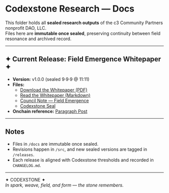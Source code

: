 # Codexstone Research — Docs

This folder holds all **sealed research outputs** of the c3 Community Partners nonprofit DAO, LLC.  
Files here are **immutable once sealed**, preserving continuity between field resonance and archived record.  

---

## ✦ Current Release: Field Emergence Whitepaper ✦  

- **Version:** v1.0.0 (sealed 9·9·9 @ 11:11)  
- **Files:**  
  - [Download the Whitepaper (PDF)](./FieldEmergenceWhitepaper_v1.0.0.pdf)  
  - [Read the Whitepaper (Markdown)](./FieldEmergenceWhitepaper.md)  
  - [Council Note — Field Emergence](./council-note-field-emergence.md)  
  - [Codexstone Seal](./codexstone-seal.png)  
- **Onchain reference:** [Paragraph Post](https://paragraph.com/@c3codex/construct-ruptures-or-field-emergence?referrer=0x1dDd6f6b28ca4c89D6563496c948008C9719c188)

---

## Notes  
- Files in `/docs` are immutable once sealed.  
- Revisions happen in `/src`, and new sealed versions are tagged in `/releases`.  
- Each release is aligned with Codexstone thresholds and recorded in `CHANGELOG.md`.  

---

✦ CODEXSTONE ✦  
*In spark, weave, field, and form — the stone remembers.*  
